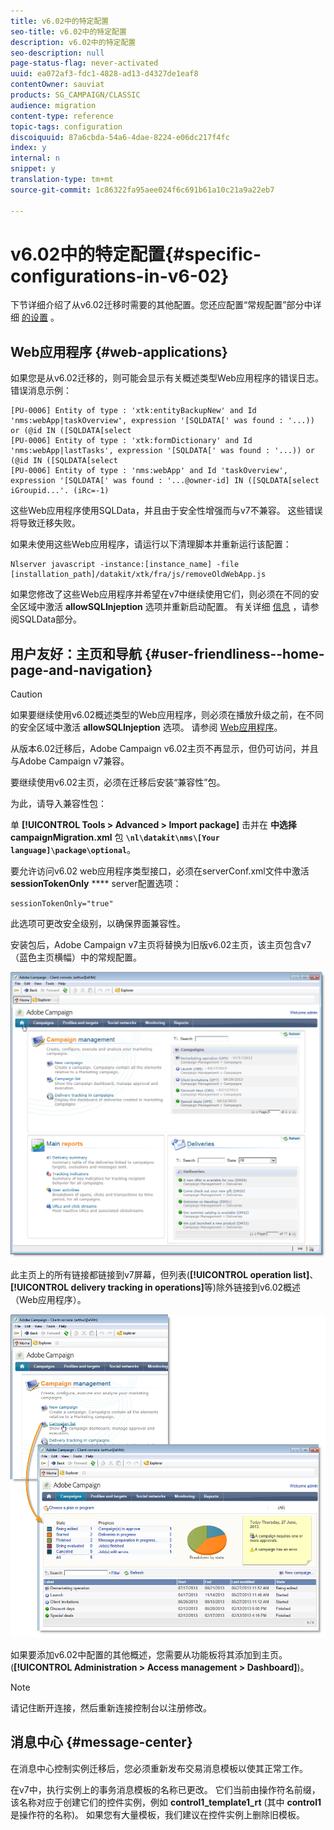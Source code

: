 ```yaml
---
title: v6.02中的特定配置
seo-title: v6.02中的特定配置
description: v6.02中的特定配置
seo-description: null
page-status-flag: never-activated
uuid: ea072af3-fdc1-4828-ad13-d4327de1eaf8
contentOwner: sauviat
products: SG_CAMPAIGN/CLASSIC
audience: migration
content-type: reference
topic-tags: configuration
discoiquuid: 87a6cbda-54a6-4dae-8224-e06dc217f4fc
index: y
internal: n
snippet: y
translation-type: tm+mt
source-git-commit: 1c86322fa95aee024f6c691b61a10c21a9a22eb7

---
```



# v6.02中的特定配置{#specific-configurations-in-v6-02}

下节详细介绍了从v6.02迁移时需要的其他配置。您还应配置“常规配置”部分中详细 [的设置](../../migration/using/general-configurations.md) 。

## Web应用程序 {#web-applications}

如果您是从v6.02迁移的，则可能会显示有关概述类型Web应用程序的错误日志。 错误消息示例：

```
[PU-0006] Entity of type : 'xtk:entityBackupNew' and Id 'nms:webApp|taskOverview', expression '[SQLDATA[' was found : '...)) or (@id IN ([SQLDATA[select 
[PU-0006] Entity of type : 'xtk:formDictionary' and Id 'nms:webApp|lastTasks', expression '[SQLDATA[' was found : '...)) or (@id IN ([SQLDATA[select 
[PU-0006] Entity of type : 'nms:webApp' and Id 'taskOverview', expression '[SQLDATA[' was found : '...@owner-id] IN ([SQLDATA[select iGroupid...'. (iRc=-1)
```

这些Web应用程序使用SQLData，并且由于安全性增强而与v7不兼容。 这些错误将导致迁移失败。

如果未使用这些Web应用程序，请运行以下清理脚本并重新运行该配置：

```
Nlserver javascript -instance:[instance_name] -file [installation_path]/datakit/xtk/fra/js/removeOldWebApp.js
```

如果您修改了这些Web应用程序并希望在v7中继续使用它们，则必须在不同的安全区域中激活 **allowSQLInjeption** 选项并重新启动配置。 有关详细 [信息](../../migration/using/general-configurations.md#sqldata) ，请参阅SQLData部分。

## 用户友好：主页和导航 {#user-friendliness--home-page-and-navigation}

>[!CAUTION]
>
>如果要继续使用v6.02概述类型的Web应用程序，则必须在播放升级之前，在不同的安全区域中激活 **allowSQLInjeption** 选项。 请参阅 [Web应用程序](#web-applications)。

从版本6.02迁移后，Adobe Campaign v6.02主页不再显示，但仍可访问，并且与Adobe Campaign v7兼容。

要继续使用v6.02主页，必须在迁移后安装“兼容性”包。

为此，请导入兼容性包：

单 **[!UICONTROL Tools > Advanced > Import package]** 击并在 **中选择campaignMigration.xml** 包 **`\nl\datakit\nms\[Your language]\package\optional`**。

要允许访问v6.02 web应用程序类型接口，必须在serverConf.xml文件中激活 **sessionTokenOnly** **** server配置选项：

```
sessionTokenOnly="true"
```

此选项可更改安全级别，以确保界面兼容性。

安装包后，Adobe Campaign v7主页将替换为旧版v6.02主页，该主页包含v7（蓝色主页横幅）中的常规配置。

![](assets/dashboards.png)

此主页上的所有链接都链接到v7屏幕，但列表(**[!UICONTROL operation list]**、 **[!UICONTROL delivery tracking in operations]**&#x200B;等)除外链接到v6.02概述（Web应用程序）。

![](assets/dashboards2.png)

如果要添加v6.02中配置的其他概述，您需要从功能板将其添加到主页。(**[!UICONTROL Administration > Access management > Dashboard]**)。

>[!NOTE]
>
>请记住断开连接，然后重新连接控制台以注册修改。

## 消息中心 {#message-center}

在消息中心控制实例迁移后，您必须重新发布交易消息模板以使其正常工作。

在v7中，执行实例上的事务消息模板的名称已更改。 它们当前由操作符名前缀，该名称对应于创建它们的控件实例，例如 **control1_template1_rt** (其中 **control1** 是操作符的名称)。 如果您有大量模板，我们建议在控件实例上删除旧模板。
